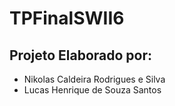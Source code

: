 # TPFinalSWII6

## Projeto Elaborado por:
- Nikolas Caldeira Rodrigues e Silva
- Lucas Henrique de Souza Santos
